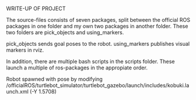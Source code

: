 WRITE-UP OF PROJECT

The source-files consists of seven packages, split between the official ROS packages in one folder and my own two packages in another folder. These two folders are pick_objects and using_markers.

pick_objects sends goal poses to the robot.
using_markers publishes visual markers in rviz.

In addition, there are multiple bash scripts in the scripts folder. These launch a multiple of ros-packages in the appropiate order.

Robot spawned with pose by modifying /officialROS/turtlebot_simulator/turtlebot_gazebo/launch/includes/kobuki.launch.xml (-Y 1.5708)